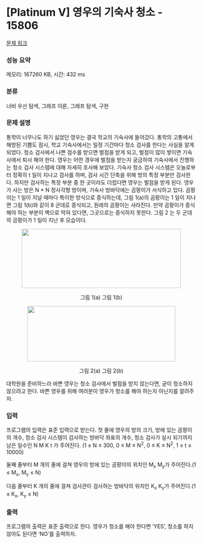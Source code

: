 # [Platinum V] 영우의 기숙사 청소 - 15806 

[문제 링크](https://www.acmicpc.net/problem/15806) 

### 성능 요약

메모리: 167260 KB, 시간: 432 ms

### 분류

너비 우선 탐색, 그래프 이론, 그래프 탐색, 구현

### 문제 설명

<p>통학이 너무나도 하기 싫었던 영우는 결국 학교의 기숙사에 들어갔다. 통학의 고통에서 해방된 기쁨도 잠시, 학교 기숙사에서는 일정 기간마다 청소 검사를 한다는 사실을 알게 되었다. 청소 검사에서 나쁜 점수를 받으면 벌점을 받게 되고, 벌점이 많이 쌓이면 기숙사에서 퇴사 해야 한다. 영우는 어떤 경우에 벌점을 받는지 궁금하여 기숙사에서 진행하는 청소 검사 시스템에 대해 자세히 조사해 보았다. 기숙사 청소 검사 시스템은 오늘로부터 정확히 t 일이 지나고 검사를 하며, 검사 시간 단축을 위해 방의 특정 부분만 검사한다. 하지만 검사하는 특정 부분 중 한 곳이라도 더럽다면 영우는 벌점을 받게 된다. 영우가 사는 방은 N * N 정사각형 방이며, 기숙사 방바닥에는 곰팡이가 서식하고 있다. 곰팡이는 1 일이 지날 때마다 특이한 방식으로 증식하는데, 그림 1(a)의 곰팡이는 1 일이 지나면 그림 1(b)와 같이 8 군데로 증식되고, 원래의 곰팡이는 사라진다. 만약 곰팡이가 증식해야 하는 부분이 벽으로 막혀 있다면, 그곳으로는 증식하지 못한다. 그림 2 는 두 군데의 곰팡이가 1 일이 지난 후 모습이다.</p>

<p style="text-align: center;"><img alt="" src="https://onlinejudgeimages.s3-ap-northeast-1.amazonaws.com/problem/15806/1.png" style="width: 422px; height: 157px;"></p>

<p style="text-align: center;">그림 1(a)                                                                     그림 1(b)</p>

<p style="text-align: center;"><img alt="" src="https://onlinejudgeimages.s3-ap-northeast-1.amazonaws.com/problem/15806/2.png" style="width: 392px; height: 147px;"></p>

<p style="text-align: center;">그림 2(a)                                                                   그림 2(b)</p>

<p>대학원을 준비하느라 바쁜 영우는 청소 검사에서 벌점을 받지 않는다면, 굳이 청소하지 않으려고 한다. 바쁜 영우를 위해 여러분이 영우가 청소를 해야 하는지 아닌지를 알려주자.</p>

### 입력 

 <p>프로그램의 입력은 표준 입력으로 받는다. 첫 줄에 영우의 방의 크기, 방에 있는 곰팡이의 개수, 청소 검사 시스템이 검사하는 방바닥 좌표의 개수, 청소 검사가 실시 되기까지 남은 일수인 N M K t 가 주어진다. (1 ≤ N ≤ 300, 0 ≤ M ≤ N<sup>2</sup>, 0 ≤ K ≤ N<sup>2</sup>, 1 ≤ t ≤ 10000)</p>

<p>둘째 줄부터 M 개의 줄에 걸쳐 영우의 방에 있는 곰팡이의 위치인 M<sub>x</sub> M<sub>y</sub>가 주어진다.(1 ≤ M<sub>x</sub>, M<sub>y</sub> ≤ N)</p>

<p>다음 줄부터 K 개의 줄에 걸쳐 검사관이 검사하는 방바닥의 위치인 K<sub>x</sub> K<sub>y</sub>가 주어진다.(1 ≤ K<sub>x</sub>, K<sub>y</sub> ≤ N)</p>

### 출력 

 <p>프로그램의 출력은 표준 출력으로 한다. 영우가 청소를 해야 한다면 ‘YES’, 청소를 하지 않아도 된다면 ‘NO’를 출력하자.</p>

